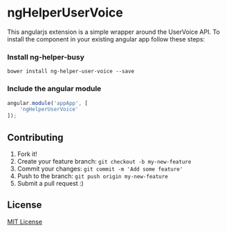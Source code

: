 # ngHelperUserVoice

This angularjs extension is a simple wrapper around the UserVoice API. To install the component in your existing angular app follow these steps:

### Install ng-helper-busy 
```
bower install ng-helper-user-voice --save
```

### Include the angular module
```javascript
angular.module('appApp', [
    'ngHelperUserVoice'
]);
```
## Contributing

1. Fork it!
2. Create your feature branch: `git checkout -b my-new-feature`
3. Commit your changes: `git commit -m 'Add some feature'`
4. Push to the branch: `git push origin my-new-feature`
5. Submit a pull request :)

## License

[MIT License](https://github.com/ngHelper/ngHelperUserVoice/LICENSE)
